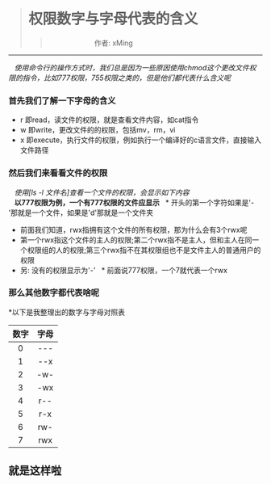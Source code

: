 > # 权限数字与字母代表的含义
>>                        作者: xMing
---                      
&nbsp;&nbsp; *使用命令行的操作方式时，我们总是因为一些原因使用chmod这个更改文件权限的指令，比如777权限，755权限之类的，但是他们都代表什么含义呢*
 ### 首先我们了解一下字母的含义
* r 即read，读文件的权限，就是查看文件内容，如cat指令  
* w 即write，更改文件的的权限，包括mv，rm，vi
* x 即execute，执行文件的权限，例如执行一个编译好的c语言文件，直接输入文件路径
 ### 然后我们来看看文件的权限
 &nbsp;&nbsp; *使用[ls -l 文件名]查看一个文件的权限，会显示如下内容*  
    **以777权限为例，一个有777权限的文件应显示**
   * 开头的第一个字符如果是'-'那就是一个文件，如果是'd'那就是一个文件夹
   * 前面我们知道，rwx指拥有这个文件的所有权限，那为什么会有3个rwx呢
   * 第一个rwx指这个文件的主人的权限;第二个rwx指不是主人，但和主人在同一个权限组的人的权限;第三个rwx指不在其权限组也不是文件主人的普通用户的权限
   * 另: 没有的权限显示为'-'
   * 前面说777权限，一个7就代表一个rwx
 ### 那么其他数字都代表啥呢
*以下是我整理出的数字与字母对照表

| 数字 | 字母 |
| :-: | :-: |
|  0  | --- |
|  1  | --x |
|  2  | -w- |
|  3  | -wx |
|  4  | r-- |
|  5  | r-x |
|  6  | rw- |
|  7  | rwx |
## 就是这样啦  

